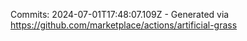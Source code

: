 Commits: 2024-07-01T17:48:07.109Z - Generated via https://github.com/marketplace/actions/artificial-grass
<br>
